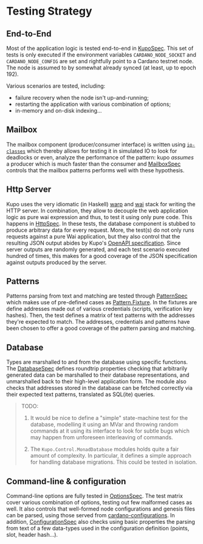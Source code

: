 # Testing Strategy

## End-to-End

Most of the application logic is tested end-to-end in [KupoSpec](./Test/KupoSpec.hs). This set of tests is only executed if the environment variables `CARDANO_NODE_SOCKET` and `CARDANO_NODE_CONFIG` are set and rightfully point to a Cardano testnet node. The node is assumed to by somewhat already synced (at least, up to epoch 192). 

Various scenarios are tested, including:

- failure recovery when the node isn't up-and-running;
- restarting the application with various combination of options;
- in-memory and on-disk indexing...

## Mailbox

The mailbox component (producer/consumer interface) is written using [`io-classes`](https://github.com/input-output-hk/ouroboros-network/tree/master/io-classes) which thereby allows for testing it in simulated IO to look for deadlocks or even, analyze the performance of the pattern: kupo _assumes_ a producer which is much faster than the consumer and [MailboxSpec](./Test/Kupo/App/MailboxSpec.hs) controls that the mailbox patterns performs well with these hypothesis. 

## Http Server

Kupo uses the very idiomatic (in Haskell) [warp](https://hackage.haskell.org/package/warp) and [wai](https://hackage.haskell.org/package/wai) stack for writing the HTTP server. In combination, they allow to decouple the web application logic as pure wai expression and thus, to test it using only pure code. This happens in [HttpSpec](./Test/Kupo/App/HttpSpec.hs). In these tests, the database component is stubbed to produce arbitrary data for every request. More, the test(s) do not only runs requests against a pure Wai application, but they also control that the resulting JSON output abides by Kupo's [OpenAPI specification](../docs/openapi.yaml). Since server outputs are randomly generated, and each test scenario executed hundred of times, this makes for a good coverage of the JSON specification against outputs produced by the server.

## Patterns

Patterns parsing from text and matching are tested through [PatternSpec](./Test/Kupo/PatternSpec.hs) which makes use of pre-defined cases as [Pattern.Fixture](./Test/Kupo/Data/Pattern/Fixture.hs). In the fixtures are define addresses made out of various credentials (scripts, verification key hashes). Then, the test defines a matrix of text patterns  with the addresses they're expected to match. The addresses, credentials and patterns have been chosen to offer a good coverage of the pattern parsing and matching. 

## Database

Types are marshalled to and from the database using specific functions. The [DatabaseSpec](./Test/Kupo/Data/DatabaseSpec.hs) defines roundtrip properties checking that arbitrarily generated data can be marshalled to their database representations, and unmarshalled back to their high-level application form. The module also checks that addresses stored in the database can be fetched correctly via their expected text patterns, translated as SQL(ite) queries. 

> TODO: 
> 
> 1. It would be nice to define a "simple" state-machine test for the database, modelling it using an MVar and throwing random commands at it using its interface to look for subtle bugs which may happen from unforeseen interleaving of commands.
>
> 2. The `Kupo.Control.MonadDatabase` modules holds quite a fair amount of complexity. In particular, it defines a simple approach for handling database migrations. This could be tested in isolation. 

## Command-line & configuration

Command-line options are fully tested in [OptionsSpec](./Test/Kupo/OptionsSpec.hs). The test matrix cover various combination of options, testing out few malformed cases as well. It also controls that well-formed node configurations and genesis files can be parsed, using those served from [cardano-configurations](https://github.com/input-output-hk/cardano-configurations). In addition, [ConfigurationSpec](./Test/Kupo/Data/ConfigurationSpec.hs) also checks using basic properties the parsing from text of a few data-types used in the configuration definition (points, slot, header hash...). 
